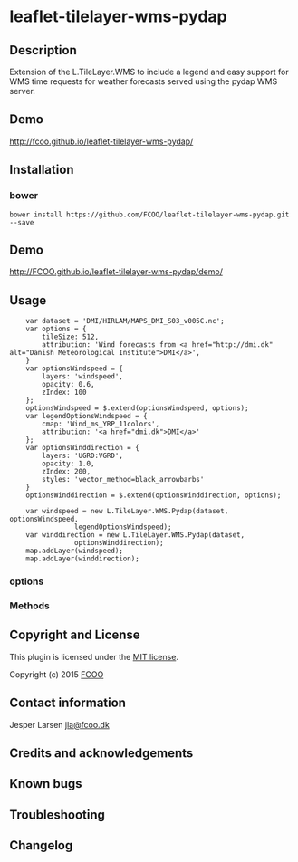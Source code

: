 # leaflet-tilelayer-wms-pydap
>


## Description
Extension of the L.TileLayer.WMS to include a legend and easy support for WMS time requests for weather forecasts served using the pydap WMS server.

## Demo
http://fcoo.github.io/leaflet-tilelayer-wms-pydap/

## Installation
### bower
`bower install https://github.com/FCOO/leaflet-tilelayer-wms-pydap.git --save`

## Demo
http://FCOO.github.io/leaflet-tilelayer-wms-pydap/demo/ 

## Usage

        var dataset = 'DMI/HIRLAM/MAPS_DMI_S03_v005C.nc';
        var options = {
            tileSize: 512,
            attribution: 'Wind forecasts from <a href="http://dmi.dk" alt="Danish Meteorological Institute">DMI</a>',
        }
        var optionsWindspeed = {
            layers: 'windspeed',
            opacity: 0.6,
            zIndex: 100
        };
        optionsWindspeed = $.extend(optionsWindspeed, options);
        var legendOptionsWindspeed = {
            cmap: 'Wind_ms_YRP_11colors',
            attribution: '<a href="dmi.dk">DMI</a>'
        };
        var optionsWinddirection = {
            layers: 'UGRD:VGRD',
            opacity: 1.0,
            zIndex: 200,
            styles: 'vector_method=black_arrowbarbs'
        }
        optionsWinddirection = $.extend(optionsWinddirection, options);

        var windspeed = new L.TileLayer.WMS.Pydap(dataset, optionsWindspeed, 
                    legendOptionsWindspeed);
        var winddirection = new L.TileLayer.WMS.Pydap(dataset,
                    optionsWinddirection);
        map.addLayer(windspeed);
        map.addLayer(winddirection);




### options


### Methods


## Copyright and License
This plugin is licensed under the [MIT license](https://github.com/FCOO/leaflet-tilelayer-wms-pydap/LICENSE).

Copyright (c) 2015 [FCOO](https://github.com/FCOO)

## Contact information

Jesper Larsen jla@fcoo.dk


## Credits and acknowledgements


## Known bugs

## Troubleshooting

## Changelog



